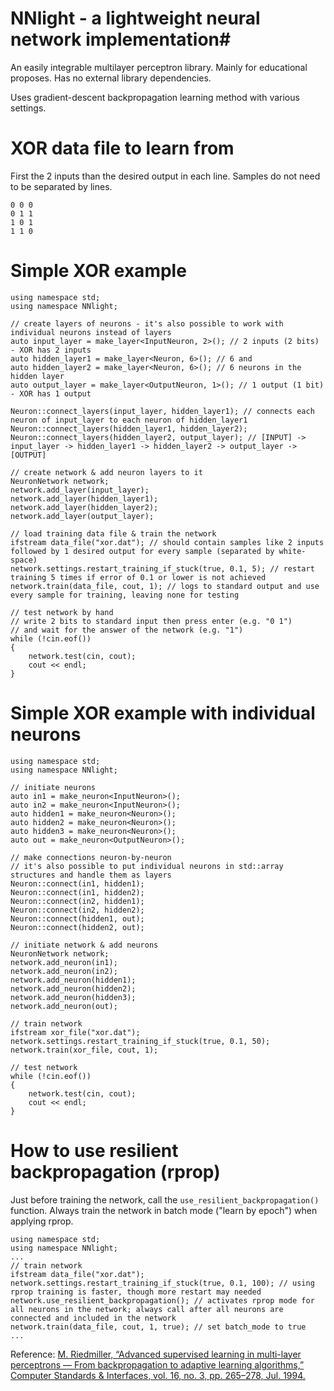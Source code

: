 # NNlight - a lightweight neural network implementation#

An easily integrable multilayer perceptron library. Mainly for educational proposes. Has no external library dependencies.

Uses gradient-descent backpropagation learning method with various settings.

# XOR data file to learn from

First the 2 inputs than the desired output in each line. Samples do not need to be separated by lines.

	0 0 0
	0 1 1
	1 0 1
	1 1 0

# Simple XOR example

	using namespace std;
	using namespace NNlight;
	
	// create layers of neurons - it's also possible to work with individual neurons instead of layers
	auto input_layer = make_layer<InputNeuron, 2>(); // 2 inputs (2 bits) - XOR has 2 inputs
	auto hidden_layer1 = make_layer<Neuron, 6>(); // 6 and
	auto hidden_layer2 = make_layer<Neuron, 6>(); // 6 neurons in the hidden layer
	auto output_layer = make_layer<OutputNeuron, 1>(); // 1 output (1 bit) - XOR has 1 output
	
	Neuron::connect_layers(input_layer, hidden_layer1); // connects each neuron of input_layer to each neuron of hidden_layer1
	Neuron::connect_layers(hidden_layer1, hidden_layer2);
	Neuron::connect_layers(hidden_layer2, output_layer); // [INPUT] -> input_layer -> hidden_layer1 -> hidden_layer2 -> output_layer -> [OUTPUT]
	
	// create network & add neuron layers to it
	NeuronNetwork network;
	network.add_layer(input_layer);
	network.add_layer(hidden_layer1);
	network.add_layer(hidden_layer2);
	network.add_layer(output_layer);
	
	// load training data file & train the network
	ifstream data_file("xor.dat"); // should contain samples like 2 inputs followed by 1 desired output for every sample (separated by white-space)
	network.settings.restart_training_if_stuck(true, 0.1, 5); // restart training 5 times if error of 0.1 or lower is not achieved
	network.train(data_file, cout, 1); // logs to standard output and use every sample for training, leaving none for testing
	
	// test network by hand
	// write 2 bits to standard input then press enter (e.g. "0 1")
	// and wait for the answer of the network (e.g. "1")
	while (!cin.eof())
	{
		network.test(cin, cout);
		cout << endl;
	}

# Simple XOR example with individual neurons

	using namespace std;
	using namespace NNlight;
	
	// initiate neurons
	auto in1 = make_neuron<InputNeuron>();
	auto in2 = make_neuron<InputNeuron>();
	auto hidden1 = make_neuron<Neuron>();
	auto hidden2 = make_neuron<Neuron>();
	auto hidden3 = make_neuron<Neuron>();
	auto out = make_neuron<OutputNeuron>();

	// make connections neuron-by-neuron
	// it's also possible to put individual neurons in std::array structures and handle them as layers
	Neuron::connect(in1, hidden1);
	Neuron::connect(in1, hidden2);
	Neuron::connect(in2, hidden1);
	Neuron::connect(in2, hidden2);
	Neuron::connect(hidden1, out);
	Neuron::connect(hidden2, out);
	
	// initiate network & add neurons
	NeuronNetwork network;
	network.add_neuron(in1);
	network.add_neuron(in2);
	network.add_neuron(hidden1);
	network.add_neuron(hidden2);
	network.add_neuron(hidden3);
	network.add_neuron(out);

	// train network
	ifstream xor_file("xor.dat");
	network.settings.restart_training_if_stuck(true, 0.1, 50);
	network.train(xor_file, cout, 1);

	// test network
	while (!cin.eof())
	{
		network.test(cin, cout);
		cout << endl;
	}

# How to use resilient backpropagation (rprop)

Just before training the network, call the `use_resilient_backpropagation()` function. Always train the network in batch mode ("learn by epoch") when applying rprop.

	using namespace std;
	using namespace NNlight;
	...
	// train network
	ifstream data_file("xor.dat");
	network.settings.restart_training_if_stuck(true, 0.1, 100); // using rprop training is faster, though more restart may needed
	network.use_resilient_backpropagation(); // activates rprop mode for all neurons in the network; always call after all neurons are connected and included in the network
	network.train(data_file, cout, 1, true); // set batch_mode to true
	...

Reference: [M. Riedmiller, “Advanced supervised learning in multi-layer perceptrons — From backpropagation to adaptive learning algorithms,” Computer Standards & Interfaces, vol. 16, no. 3, pp. 265–278, Jul. 1994.](http://citeseerx.ist.psu.edu/viewdoc/download?doi=10.1.1.27.7876&rep=rep1&type=pdf)